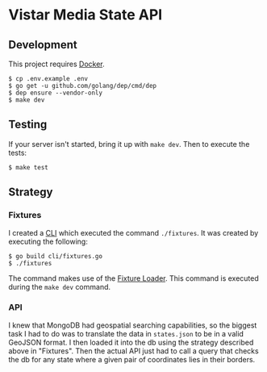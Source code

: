 # Vistar Media State API

## Development
This project requires [Docker](https://docs.docker.com/v17.12/docker-for-mac/install/).

```
$ cp .env.example .env
$ go get -u github.com/golang/dep/cmd/dep
$ dep ensure --vendor-only
$ make dev
```

## Testing
If your server isn't started, bring it up with `make dev`. Then to execute the tests:
```
$ make test
```

## Strategy

### Fixtures
I created a [CLI](https://github.com/emmac1016/state-api/blob/dev/cli/fixtures.go) which executed the command `./fixtures`. It was created by executing the following:
```
$ go build cli/fixtures.go
$ ./fixtures
```
The command makes use of the [Fixture Loader](https://github.com/emmac1016/state-api/blob/dev/internal/loader.go). This command is executed during the `make dev` command.

### API
I knew that MongoDB had geospatial searching capabilities, so the biggest task I had to do was to translate the data in `states.json` to be in a valid GeoJSON format. I then loaded it into the db using the strategy described above in "Fixtures". Then the actual API just had to call a query that checks the db for any state where a given pair of coordinates lies in their borders.
